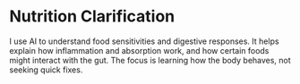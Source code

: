 # Nutrition Clarification

I use AI to understand food sensitivities and digestive responses. It helps explain how inflammation and absorption work, and how certain foods might interact with the gut. The focus is learning how the body behaves, not seeking quick fixes.
